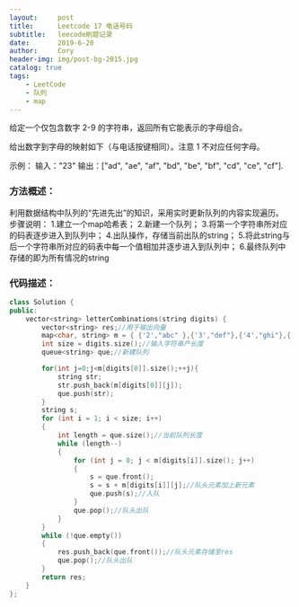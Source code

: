 ```yaml
---
layout:     post
title:      Leetcode 17 电话号码
subtitle:   leecode刷题记录
date:       2019-6-20
author:     Cory
header-img: img/post-bg-2015.jpg
catalog: true
tags:
    - LeetCode
    - 队列
	- map
---
```


给定一个仅包含数字 2-9 的字符串，返回所有它能表示的字母组合。

给出数字到字母的映射如下（与电话按键相同）。注意 1 不对应任何字母。

示例：
输入："23"
输出：["ad", "ae", "af", "bd", "be", "bf", "cd", "ce", "cf"].



### 方法概述：
利用数据结构中队列的“先进先出”的知识，采用实时更新队列的内容实现遍历。
步骤说明：
1.建立一个map哈希表；
2.新建一个队列；
3.将第一个字符串所对应的码表逐步进入到队列中；
4.出队操作，存储当前出队的string；
5.将此string与后一个字符串所对应的码表中每一个值相加并逐步进入到队列中；
6.最终队列中存储的即为所有情况的string

### 代码描述：

```cpp
class Solution {
public:
    vector<string> letterCombinations(string digits) {
        vector<string> res;//用于输出向量
		map<char, string> m = { {'2',"abc" },{'3',"def"},{'4',"ghi"},{'5',"jkl"},{'6',"mno"},{'7',"pqrs"},{'8',"tuv"},{'9',"wxyz"} };//映射map哈希表
		int size = digits.size();//输入字符串产长度
		queue<string> que;//新建队列

        for(int j=0;j<m[digits[0]].size();++j){
            string str;
            str.push_back(m[digits[0]][j]);
            que.push(str);
        }
        string s;
        for (int i = 1; i < size; i++)
		{
			int length = que.size();//当前队列长度
			while (length--)
			{
				for (int j = 0; j < m[digits[i]].size(); j++)
				{
					s = que.front();
					s = s + m[digits[i]][j];//队头元素加上新元素
					que.push(s);//入队
				}
				que.pop();//队头出队
			}
		}
		while (!que.empty())
		{
			res.push_back(que.front());//队头元素存储至res
			que.pop();//队头出队
		}
        return res;
    }
};
```

